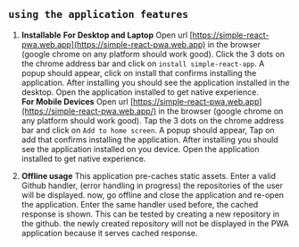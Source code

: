 ## `using the application features`

 1. **Installable**
		**For Desktop and Laptop**
		Open url [https://simple-react-pwa.web.app](https://simple-react-pwa.web.app) in the browser (google chrome on any platform should work good). Click the 3 dots on the chrome address bar and click on `install simple-react-app`. A popup should appear, click on install that confirms installing the application.
		After installing you should see the application installed in the desktop. Open the application installed to get native experience.<br/>
		**For Mobile Devices**
		Open url [https://simple-react-pwa.web.app](https://simple-react-pwa.web.app/) in the browser (google chrome on any platform should work good). Tap the 3 dots on the chrome address bar and click on `Add to home screen`. A popup should appear, Tap on add that confirms installing the application.
		After installing you should see the application installed on you device. Open the application installed to get native experience.
		
 2. **Offline usage**
		This application pre-caches static assets. Enter a valid Github handler,  (error handling in progress) the repositories of the user will be displayed. now, go offline and close the application and re-open the application. Enter the same handler used before, the cached response is shown. This can be tested by creating a new repository in the github. the newly created repository will not be displayed in the PWA application because it serves cached response.
